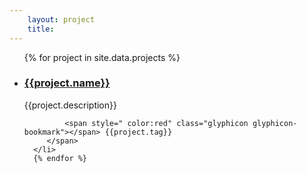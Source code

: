 ```yaml
--- 
    layout: project
    title: 
--- 
```

  <ul class="list-group">
      {% for project in site.data.projects %}
      <li class="list-group-item" style="background-color: transparent;">
         <span>
            <!-- <h3> {{project.name}}</h3> -->
            <span>
            <i class="fa fa-github" aria-hidden="true"></i>
            <a  target="_blank" href="{{project.github}}">
                 <h3> {{project.name}}</h3>
            </a>
            </span>
            <p> {{project.description}}</p>
             
             <span style=" color:red" class="glyphicon glyphicon-bookmark"></span> {{project.tag}}
         </span>
      </li>
      {% endfor %}
   </ul>

<!-- project: Expense Tracker
  github: konklone
  tag: Xamarin, C#
  description: This project is to explore the Xamarin capability. -->

   <!-- <ul class="list-group">
  {% for post in site.tags[tag] %}
     <a class="list-group-item"  href="{{site.baseurl}}{{post.url}}" rel="bookmark" title="Permanent Link to {{site.baseurl}}{{post.url}}">
            {{post.title}} &nbsp;&nbsp;| &nbsp; &nbsp; <small>{{post.date | date: "%b %d, %Y" }}</small> </a>
  {% endfor %} -->

